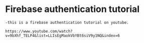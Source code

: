 # Firebase authentication tutorial

    -this is a firebase authentication tutorial on youtube.

    https://www.youtube.com/watch?v=9bXhf_TELP4&list=LLIsEgMaokVbYBt6siV9y1NQ&index=6


